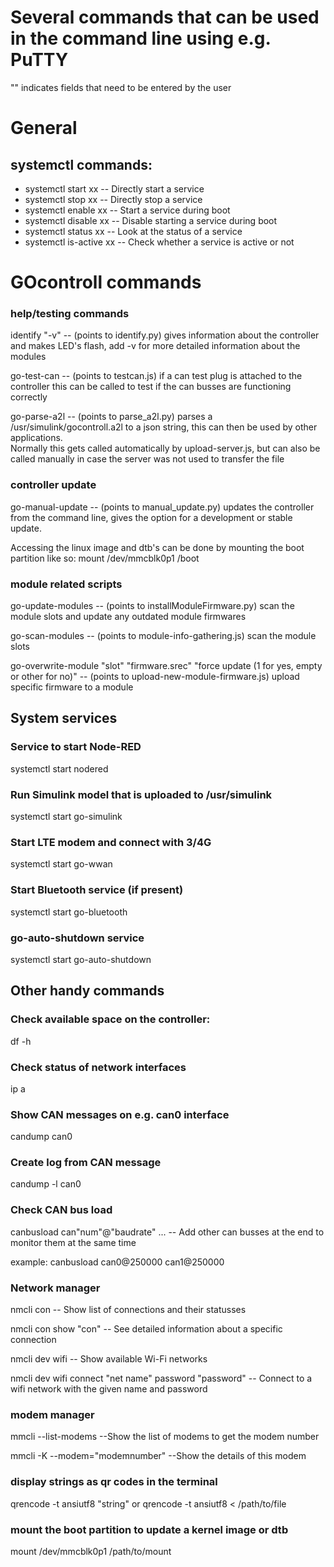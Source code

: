 # Several commands that can be used in the command line using e.g. PuTTY

"" indicates fields that need to be entered by the user


# General
## systemctl commands:
* systemctl start xx  -- Directly start a service
* systemctl stop xx  -- Directly stop a service
* systemctl enable xx  -- Start a service during boot
* systemctl disable xx  -- Disable starting a service during boot
* systemctl status xx -- Look at the status of a service
* systemctl is-active xx -- Check whether a service is active or not



# GOcontroll commands
### help/testing commands
identify "-v" -- (points to identify.py) gives information about the controller and makes LED's flash, add -v for more detailed information about the modules

go-test-can -- (points to testcan.js) if a can test plug is attached to the controller this can be called to test if the can busses are functioning correctly

go-parse-a2l -- (points to parse_a2l.py) parses a /usr/simulink/gocontroll.a2l to a json string, this can then be used by other applications. \
Normally this gets called automatically by upload-server.js, but can also be called manually in case the server was not used to transfer the file

### controller update
go-manual-update -- (points to manual_update.py) updates the controller from the command line, gives the option for a development or stable update.

Accessing the linux image and dtb's can be done by mounting the boot partition like so: mount /dev/mmcblk0p1 /boot

### module related scripts
go-update-modules -- (points to installModuleFirmware.py) scan the module slots and update any outdated module firmwares

go-scan-modules -- (points to module-info-gathering.js) scan the module slots

go-overwrite-module "slot" "firmware.srec" "force update (1 for yes, empty or other for no)" -- (points to upload-new-module-firmware.js) upload specific firmware to a module

## System services
### Service to start Node-RED
systemctl start nodered

### Run Simulink model that is uploaded to /usr/simulink 
systemctl start go-simulink

### Start LTE modem and connect with 3/4G
systemctl start go-wwan

### Start Bluetooth service (if present)
systemctl start go-bluetooth

### go-auto-shutdown service
systemctl start go-auto-shutdown

## Other handy commands
### Check available space on the controller:
df -h

### Check status of network interfaces
ip a

### Show CAN messages on e.g. can0 interface
candump can0

### Create log from CAN message 
candump -l can0

### Check CAN bus load

canbusload can"num"@"baudrate" ... -- Add other can busses at the end to monitor them at the same time
 
example: canbusload can0@250000 can1@250000
 
### Network manager
nmcli con           -- Show list of connections and their statusses
 
nmcli con show "con" -- See detailed information about a specific connection
 
nmcli dev wifi      -- Show available Wi-Fi networks
 
nmcli dev wifi connect "net name" password "password" -- Connect to a wifi network with the given name and password

### modem manager
mmcli --list-modems --Show the list of modems to get the modem number
 
mmcli -K --modem="modemnumber"  --Show the details of this modem

### display strings as qr codes in the terminal
qrencode -t ansiutf8 "string" or qrencode -t ansiutf8 < /path/to/file

### mount the boot partition to update a kernel image or dtb
mount /dev/mmcblk0p1 /path/to/mount
